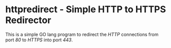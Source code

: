 # httpredirect - Simple HTTP to HTTPS Redirector

This is a simple GO lang program to redirect the _HTTP_ connections from port _80_ to _HTTPS_ into port _443_.

